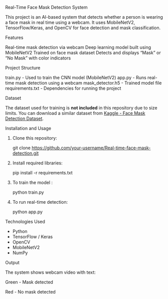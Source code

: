  Real-Time Face Mask Detection System 

This project is an AI-based system that detects whether a person is wearing a face mask in real time using a webcam. It uses MobileNetV2, TensorFlow/Keras, and OpenCV for face detection and mask classification.

 Features

 Real-time mask detection via webcam
 Deep learning model built using MobileNetV2
 Trained on face mask dataset
 Detects and displays “Mask” or “No Mask” with color indicators

 Project Structure

train.py - Used to train the CNN model (MobileNetV2)
app.py - Runs real-time mask detection using a webcam
mask_detector.h5 - Trained model file
requirements.txt - Dependencies for running the project 



 Dataset

The dataset used for training is **not included** in this repository due to size limits.
You can download a similar dataset from [Kaggle - Face Mask Detection Dataset](https://www.kaggle.com/datasets).

 Installation and Usage

1. Clone this repository:

   git clone https://github.com/your-username/Real-time-face-mask-detection.git
 
2. Install required libraries:

   pip install -r requirements.txt

3. To train the model :

   python train.py
   
4. To run real-time detection:
 
   python app.py

 Technologies Used

* Python
* TensorFlow / Keras
* OpenCV
* MobileNetV2
* NumPy

 Output

The system shows webcam video with text:

Green - Mask detected

Red - No mask detected



